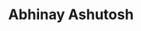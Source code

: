 ---
layout: post
title: Abhinay Ashutosh
school: NYU
major: Major?
image: https://static.squarespace.com/static/50354720c4aa2d2d3150d3d8/t/522ff57ee4b0a5b139fec536/1378874752904/Abhi%20Ashutosh.png?format=300w
position: Communications
positionURL: http://www.techatnyu.org/position
twitter: abhinayashutosh
email: t@NYU email?
graduate: 2016
---